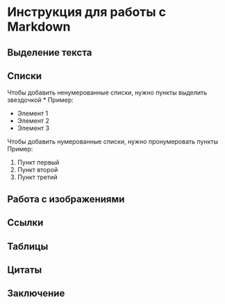 # Инструкция для работы с Markdown

## Выделение текста

## Списки
Чтобы добавить ненумерованные списки, нужно пункты выделить звездочкой *
Пример:
* Элемент 1
* Элемент 2
* Элемент 3

Чтобы добавить нумерованные списки, нужно пронумеровать пункты
Пример:
1. Пункт первый
2. Пункт второй
3. Пункт третий

## Работа с изображениями

## Ссылки

## Таблицы

## Цитаты

## Заключение